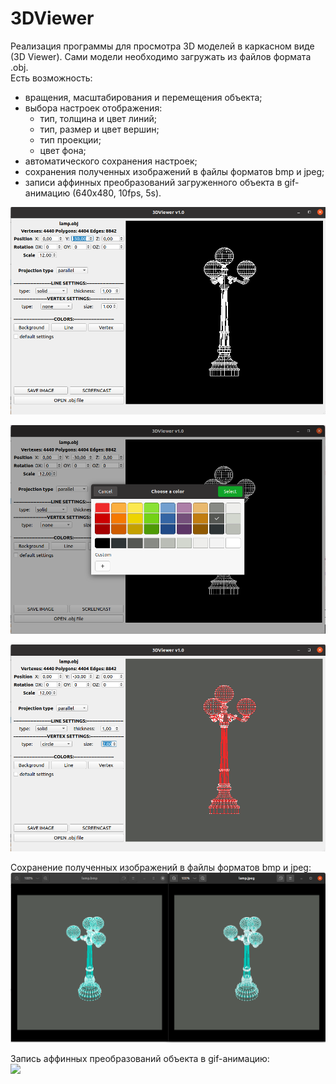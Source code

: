 # 3DViewer

Реализация программы для просмотра 3D моделей в каркасном виде (3D Viewer). Сами модели необходимо загружать из файлов формата .obj.  
Есть возможность:
- вращения, масштабирования и перемещения объекта;
- выбора настроек отображения:
  - тип, толщина и цвет линий;
  - тип, размер и цвет вершин;
  - тип проекции;
  - цвет фона;
- автоматического сохранения настроек;
- сохранения полученных изображений в файлы форматов bmp и jpeg;
- записи аффинных преобразований загруженного объекта в gif-анимацию (640x480, 10fps, 5s).

![3DViewer](screenshots/1.png)

![3DViewer](screenshots/2.png)

![3DViewer](screenshots/3.png)

Сохранение полученных изображений в файлы форматов bmp и jpeg:  
![3DViewer](screenshots/4.png)

Запись аффинных преобразований объекта в gif-анимацию:  
![](https://github.com/sergek1/3DViewer/tree/main/materials/lamp.gif)
